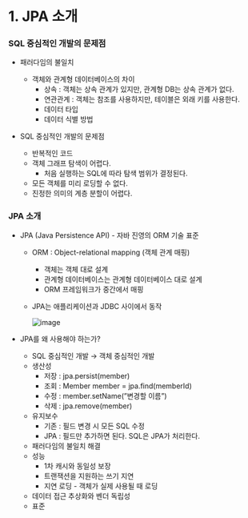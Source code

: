 # 1. JPA 소개

### SQL 중심적인 개발의 문제점

- 패러다임의 불일치
    - 객체와 관계형 데이터베이스의 차이
        - 상속 : 객체는 상속 관계가 있지만, 관계형 DB는 상속 관계가 없다.
        - 연관관계 : 객체는 참조를 사용하지만, 테이블은 외래 키를 사용한다.
        - 데이터 타입
        - 데이터 식별 방법

- SQL 중심적인 개발의 문제점
    - 반복적인 코드
    - 객체 그래프 탐색이 어렵다.
        - 처음 실행하는 SQL에 따라 탐색 범위가 결정된다.
    - 모든 객체를 미리 로딩할 수 없다.
    - 진정한 의미의 계층 분할이 어렵다.

### JPA 소개

- JPA (Java Persistence API) - 자바 진영의 ORM 기술 표준
    - ORM : Object-relational mapping  (객체 관계 매핑)
        - 객체는 객체 대로 설계
        - 관계형 데이터베이스는 관계형 데이터베이스 대로 설계
        - ORM 프레임워크가 중간에서 매핑
    - JPA는 애플리케이션과 JDBC 사이에서 동작
        
        ![image](https://github.com/Springdingdongrami/JPA-programming-basic/assets/66028419/fc8f848a-5f8f-4204-a094-957f4c9c41ed)

        
- JPA를 왜 사용해야 하는가?
    - SQL 중심적인 개발 → 객체 중심적인 개발
    - 생산성
        - 저장 : jpa.persist(member)
        - 조회 : Member member = jpa.find(memberId)
        - 수정 : member.setName(”변경할 이름”)
        - 삭제 : jpa.remove(member)
    - 유지보수
        - 기존 : 필드 변경 시 모든 SQL 수정
        - JPA : 필드만 추가하면 된다. SQL은 JPA가 처리한다.
    - 패러다임의 불일치 해결
    - 성능
        - 1차 캐시와 동일성 보장
        - 트랜잭션을 지원하는 쓰기 지연
        - 지연 로딩 - 객체가 실제 사용될 때 로딩
    - 데이터 접근 추상화와 벤더 독립성
    - 표준
